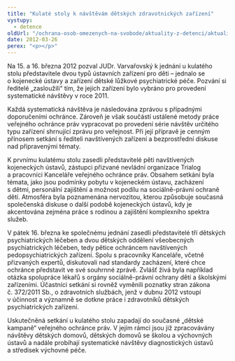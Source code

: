 ```yaml
---
title: "Kulaté stoly k návštěvám dětských zdravotnických zařízení"
vystupy:
  - detence
oldUrl: "/ochrana-osob-omezenych-na-svobode/aktuality-z-detenci/aktuality-z-detenci-2012/kulate-stoly-k-navstevam-detskych-zdravotnickych-zarizeni/"
date: 2012-03-26
perex: "<p></p>"
---
```


<!-- imported from the old website -->

<p>Na 15. a 16. března 2012 pozval JUDr. Varvařovský k jednání u kulatého stolu představitele dvou typů ústavních zařízení pro děti – jednalo se o kojenecké ústavy a zařízení dětské lůžkové psychiatrické péče. Pozvání si ředitelé „zasloužili“ tím, že jejich zařízení bylo vybráno pro provedení systematické návštěvy v roce 2011.</p><p>Každá systematická návštěva je následována zprávou s případnými doporučeními ochránce. Zároveň je však součástí ustálené metody práce veřejného ochránce práv vypracovat po provedení série návštěv určitého typu zařízení shrnující zprávu pro veřejnost. Při její přípravě je cenným přínosem setkání s řediteli navštívených zařízení a bezprostřední diskuse nad připravenými tématy.</p><p>K prvnímu kulatému stolu zasedli představitelé pěti navštívených kojeneckých ústavů, zástupci přizvané nevládní organizace Trialog a pracovníci Kanceláře veřejného ochránce práv. Obsahem setkání byla témata, jako jsou podmínky pobytu v kojeneckém ústavu, zacházení s dětmi, personální zajištění a možnost podílu na sociálně-právní ochraně dětí. Atmosféra byla poznamenána nervozitou, kterou způsobuje současná společenská diskuse o další podobě kojeneckých ústavů, kdy je akcentována zejména práce s rodinou a zajištění komplexního spektra služeb. </p><p>V pátek 16. března ke společnému jednání zasedli představitelé tří dětských psychiatrických léčeben a dvou dětských oddělení všeobecných psychiatrických léčeben, tedy pětice ochráncem navštívených pedopsychiatrických zařízení. Spolu s pracovníky Kanceláře, včetně přizvaných expertů, diskutovali nad standardy zacházení, které chce ochránce představit ve své souhrnné zprávě. Zvlášť živá byla například otázka spolupráce lékařů s orgány sociálně-právní ochrany dětí a školskými zařízeními. Účastníci setkání si rovněž vyměnili poznatky stran zákona č. 372/2011 Sb., o zdravotních službách, jenž v dubnu 2012 vstoupí v účinnost a významně se dotkne práce i zdravotníků dětských psychiatrických zařízení.</p><p>Uskutečněná setkání u kulatého stolu zapadají do současné „dětské kampaně“ veřejného ochránce práv. V jejím rámci jsou již zpracovávány návštěvy dětských domovů, dětských domovů se školou a výchovných ústavů a nadále probíhají systematické návštěvy diagnostických ústavů a středisek výchovné péče.</p>
